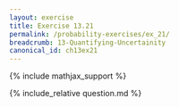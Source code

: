 ```yaml
---
layout: exercise
title: Exercise 13.21
permalink: /probability-exercises/ex_21/
breadcrumb: 13-Quantifying-Uncertainity
canonical_id: ch13ex21
---
```


{% include mathjax_support %}
<div id="hiddden">{% include_relative question.md %}</div>